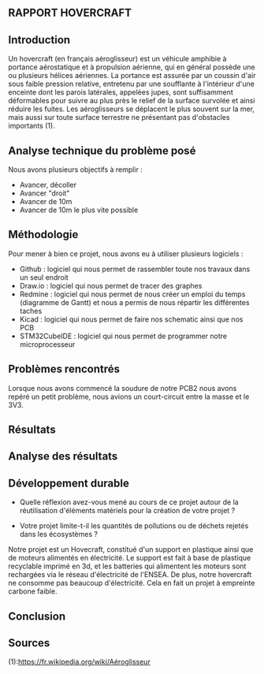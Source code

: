 ## RAPPORT HOVERCRAFT

## Introduction

Un hovercraft (en français aéroglisseur) est un véhicule amphibie à portance aérostatique et à propulsion aérienne, qui en général possède une ou plusieurs hélices aériennes.
La portance est assurée par un coussin d'air sous faible pression relative, entretenu par une soufflante à l'intérieur d'une enceinte dont les parois latérales, appelées jupes, sont suffisamment déformables pour suivre au plus près le relief de la surface survolée et ainsi réduire les fuites. Les aéroglisseurs se déplacent le plus souvent sur la mer, mais aussi sur toute surface terrestre ne présentant pas d'obstacles importants (1).


## Analyse technique du problème posé

Nous avons plusieurs objectifs à remplir : 
* Avancer, décoller
* Avancer "droit"
* Avancer de 10m
* Avancer de 10m le plus vite possible

## Méthodologie

Pour mener à bien ce projet, nous avons eu à utiliser plusieurs logiciels : 
* Github : logiciel qui nous permet de rassembler toute nos travaux dans un seul endroit
* Draw.io : logiciel qui nous permet de tracer des graphes
* Redmine : logiciel qui nous permet de nous créer un emploi du temps (diagramme de Gantt) et nous a permis de nous répartir les différentes taches
* Kicad : logiciel qui nous permet de faire nos schematic ainsi que nos PCB
* STM32CubeIDE : logiciel qui nous permet de programmer notre microprocesseur

## Problèmes rencontrés

Lorsque nous avons commencé la soudure de notre PCB2 nous avons repéré un petit problème, nous avions un court-circuit entre la masse et le 3V3.

## Résultats

## Analyse des résultats

## Développement durable

- Quelle réflexion avez-vous mené au cours de ce projet autour de la réutilisation d'éléments matériels pour la création de votre projet ?

- Votre projet limite-t-il les quantités de pollutions ou de déchets rejetés dans les écosystèmes ?

Notre projet est un Hovecraft, constitué d'un support en plastique ainsi que de moteurs alimentés en électricité. Le support est fait à base de plastique recyclable imprimé en 3d, et les batteries qui alimentent les moteurs sont rechargées via le réseau d'électricité de l'ENSEA. De plus, notre hovercraft ne consomme pas beaucoup d'électricité. Cela en fait un projet à empreinte carbone faible.

## Conclusion

## Sources

(1):https://fr.wikipedia.org/wiki/Aéroglisseur
